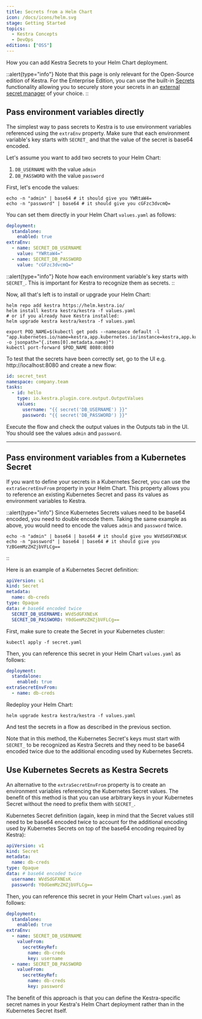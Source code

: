 ```yaml
---
title: Secrets from a Helm Chart
icon: /docs/icons/helm.svg
stage: Getting Started 
topics:
  - Kestra Concepts
  - DevOps
editions: ["OSS"]
---
```


How you can add Kestra Secrets to your Helm Chart deployment.

::alert{type="info"}
Note that this page is only relevant for the Open-Source edition of Kestra. For the Enterprise Edition, you can use the built-in [Secrets](../06.enterprise/secrets.md) functionality allowing you to securely store your secrets in an [external secret manager](../06.enterprise/secrets-manager.md) of your choice.
::

## Pass environment variables directly

The simplest way to pass secrets to Kestra is to use environment variables referenced using the `extraEnv` property. Make sure that each environment variable's key starts with `SECRET_` and that the value of the secret is base64 encoded.

Let's assume you want to add two secrets to your Helm Chart:
1. `DB_USERNAME` with the value `admin`
2. `DB_PASSWORD` with the value `password`

First, let's encode the values:

```shell
echo -n "admin" | base64 # it should give you YWRtaW4=
echo -n "password" | base64 # it should give you cGFzc3dvcmQ=
```

You can set them directly in your Helm Chart `values.yaml` as follows:

```yaml
deployment:
  standalone:
    enabled: true
extraEnv:
  - name: SECRET_DB_USERNAME
    value: "YWRtaW4="
  - name: SECRET_DB_PASSWORD
    value: "cGFzc3dvcmQ="
```

::alert{type="info"}
Note how each environment variable's key starts with `SECRET_`. This is important for Kestra to recognize them as secrets.
::

Now, all that's left is to install or upgrade your Helm Chart:

```shell
helm repo add kestra https://helm.kestra.io/
helm install kestra kestra/kestra -f values.yaml
# or if you already have Kestra installed:
helm upgrade kestra kestra/kestra -f values.yaml

export POD_NAME=$(kubectl get pods --namespace default -l "app.kubernetes.io/name=kestra,app.kubernetes.io/instance=kestra,app.kubernetes.io/component=standalone" -o jsonpath="{.items[0].metadata.name}")
kubectl port-forward $POD_NAME 8080:8080
```

To test that the secrets have been correctly set, go to the UI e.g. http://localhost:8080 and create a new flow:

```yaml
id: secret_test
namespace: company.team
tasks:
  - id: hello
    type: io.kestra.plugin.core.output.OutputValues
    values:
      username: "{{ secret('DB_USERNAME') }}"
      password: "{{ secret('DB_PASSWORD') }}"
```

Execute the flow and check the output values in the Outputs tab in the UI. You should see the values `admin` and `password`.

---

## Pass environment variables from a Kubernetes Secret

If you want to define your secrets in a Kubernetes Secret, you can use the `extraSecretEnvFrom` property in your Helm Chart. This property allows you to reference an existing Kubernetes Secret and pass its values as environment variables to Kestra.

::alert{type="info"}
Since Kubernetes Secrets values need to be base64 encoded, you need to double encode them. Taking the same example as above, you would need to encode the values `admin` and `password` twice.

```shell
echo -n "admin" | base64 | base64 # it should give you WVdSdGFXNEsK
echo -n "password" | base64 | base64 # it should give you YzBGemMzZHZjbVFLCg==
```
::

Here is an example of a Kubernetes Secret definition:

```yaml
apiVersion: v1
kind: Secret
metadata:
  name: db-creds
type: Opaque
data: # base64 encoded twice
  SECRET_DB_USERNAME: WVdSdGFXNEsK
  SECRET_DB_PASSWORD: Y0dGemMzZHZjbVFLCg==
```

First, make sure to create the Secret in your Kubernetes cluster:

```shell
kubectl apply -f secret.yaml
```

Then, you can reference this secret in your Helm Chart `values.yaml` as follows:

```yaml
deployment:
  standalone:
    enabled: true
extraSecretEnvFrom:
  - name: db-creds
```

Redeploy your Helm Chart:

```shell
helm upgrade kestra kestra/kestra -f values.yaml
```

And test the secrets in a flow as described in the previous section.

Note that in this method, the Kubernetes Secret's keys must start with `SECRET_` to be recognized as Kestra Secrets and they need to be base64 encoded twice due to the additional encoding used by Kubernetes Secrets.

## Use Kubernetes Secrets as Kestra Secrets

An alternative to the `extraSecretEnvFrom` property is to create an environment variables referencing the Kubernetes Secret values. The benefit of this method is that you can use arbitrary keys in your Kubernetes Secret without the need to prefix them with `SECRET_`.

Kubernetes Secret definition (again, keep in mind that the Secret values still need to be base64 encoded twice to account for the additional encoding used by Kubernetes Secrets on top of the base64 encoding required by Kestra):

```yaml
apiVersion: v1
kind: Secret
metadata:
  name: db-creds
type: Opaque
data: # base64 encoded twice
  username: WVdSdGFXNEsK
  password: Y0dGemMzZHZjbVFLCg==
```

Then, you can reference this secret in your Helm Chart `values.yaml` as follows:

```yaml
deployment:
  standalone:
    enabled: true
extraEnv:
  - name: SECRET_DB_USERNAME
    valueFrom:
      secretKeyRef:
        name: db-creds
        key: username
  - name: SECRET_DB_PASSWORD
    valueFrom:
      secretKeyRef:
        name: db-creds
        key: password
```

The benefit of this approach is that you can define the Kestra-specific secret names in your Kestra's Helm Chart deployment rather than in the Kubernetes Secret itself.
